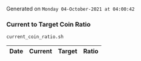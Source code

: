 Generated on `Monday 04-October-2021 at 04:00:42`

### Current to Target Coin Ratio
`current_coin_ratio.sh`

Date|Current|Target|Ratio
---|---|---|---

